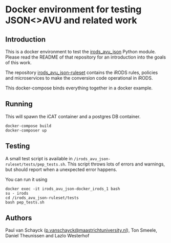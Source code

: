 # Docker environment for testing JSON<>AVU and related work

## Introduction

This is a docker environment to test the [irods_avu_json](https://github.com/MaastrichtUniversity/irods_avu_json) Python 
module. Please read the README of that repository for an introduction into the goals of this work.

The repository [irods_avu_json-ruleset](https://github.com/MaastrichtUniversity/irods_avu_json) contains the iRODS rules, policies and microservices to make the conversion code operational in iRODS.

This docker-compose binds everything together in a docker example.

## Running
This will spawn the iCAT container and a postgres DB container.
```
docker-compose build
docker-composer up
```

## Testing
A small test script is available in `/irods_avu_json-ruleset/tests/pep_tests.sh`. This script throws lots of errors
and warnings, but should report when a unexpected error happens.

You can run it using
```
docker exec -it irods_avu_json-docker_irods_1 bash
su - irods
cd /irods_avu_json-ruleset/tests
bash pep_tests.sh
```

## Authors
Paul van Schayck (p.vanschayck@maastrichtuniversity.nl), Ton Smeele, Daniel Theunissen and Lazlo Westerhof 

